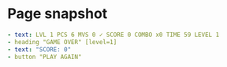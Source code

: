 # Page snapshot

```yaml
- text: LVL 1 PCS 6 MVS 0 ✓ SCORE 0 COMBO x0 TIME 59 LEVEL 1
- heading "GAME OVER" [level=1]
- text: "SCORE: 0"
- button "PLAY AGAIN"
```